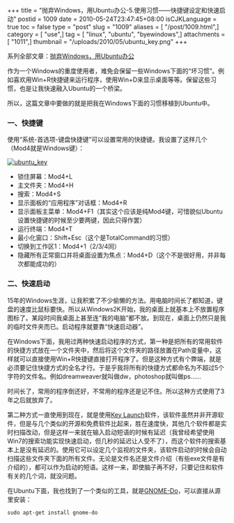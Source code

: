 +++
title = "抛弃Windows，用Ubuntu办公-5.使用习惯——快捷键设定和快速启动"
postid = 1009
date = 2010-05-24T23:47:45+08:00
isCJKLanguage = true
toc = false
type = "post"
slug = "1009"
aliases = [ "/post/1009.html",]
category = [ "use",]
tag = [ "linux", "ubuntu", "byewindows",]
attachments = [ "1011",]
thumbnail = "/uploads/2010/05/ubuntu_key.png"
+++


系列全部文章：[抛弃Windows，用Ubuntu办公](https://blog.zengrong.net/tag/byewindows/)

作为一个Windows的重度使用者，难免会保留一些Windows下面的“坏习惯”。例如喜欢用Win+R快捷键来运行程序，使用Win+D来显示桌面等等。保留这些习惯，也是让我快速融入Ubuntu的一个桥梁。  

所以，这篇文章中要做的就是把我在Windows下面的习惯移植到Ubuntu中。  
<!--more-->

### 一、快捷键

使用“系统-首选项-键盘快捷键”可以设置常用的快捷键。我设置了这样几个（Mod4就是Windows键）：

[![ubuntu_key](/uploads/2010/05/ubuntu_key.png "ubuntu_key")](/uploads/2010/05/ubuntu_key.png)

-   锁住屏幕：Mod4+L
-   主文件夹：Mod4+H
-   搜索：Mod4+S
-   显示面板的“应用程序”对话框：Mod4+R
-   显示面板主菜单：Mod4+F1（其实这个应该是纯Mod4键，可惜貌似Ubuntu设置快捷键的时候至少要两键，因此只得作罢）
-   运行终端：Mod4+T
-   最小化窗口：Shift+Esc（这个是TotalCommand的习惯）
-   切换到工作区1：Mod4+1（2/3/4同）
-   隐藏所有正常窗口并将桌面设置为焦点：Mod4+D（这个不是很好用，并非每次都能成功的）

### 二、快速启动

15年的Windows生涯，让我积累了不少偷懒的方法。用电脑时间长了都知道，键盘的速度比鼠标要快。所以从Windows2K开始，我的桌面上就基本上不放置程序图标了。某段时间我桌面上甚至连“我的电脑”都不放。到现在，桌面上仍然只是我的临时文件夹而已。启动程序就要靠“快速启动器”。

在Windows下面，我用过两种快速启动程序的方式，第一种是把所有的常用软件的快捷方式放在一个文件夹中，然后将这个文件夹的路径放置在Path变量中，这样就可以直接使用Win+R快捷键直接打开程序了。但是这种方式有个弊端，就是必须要记住快捷方式的全名才行。于是乎我将所有的快捷方式都命名为不超过5个字符的文件名。例如dreamweaver就叫做dw，photoshop就叫做ps……

时间长了，常用的程序倒还好，不常用的程序还是记不住。所以这种方式使用了3年之后就放弃了。

第二种方式一直使用到现在，就是使用[Key Launch](http://www.konradp.com/products/keylaunch/?app_id=keylaunch)软件，该软件虽然并非开源软件，但是与几个类似的开源和免费软件比起来，胜在速度快，其他几个软件都是实时扫描改动，但是这样一来就在输入启动短语的时候有延迟（我曾经希望使用Win7的搜索功能实现快速启动，但几秒的延迟让人受不了），而这个软件的搜索基本上是没有延迟的。使用它可以设定几个监视的文件夹，该软件启动的时候会自动扫描这些文件夹下面的所有文件。无论是文件名还是文件介绍（有些exe文件是有介绍的），都可以作为启动的短语。这样一来，即使脑子再不好，只要记住和软件有关的几个词，就没问题。

在Ubuntu下面，我也找到了一个类似的工具，就是[GNOME-Do](http://do.davebsd.com/)，可以直接从源里安装：

    sudo apt-get install gnome-do
